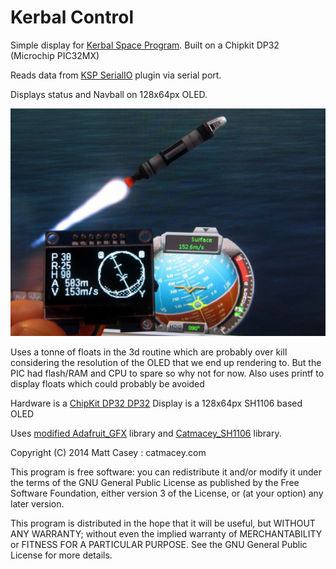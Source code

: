 Kerbal Control
==============================

Simple display for [Kerbal Space Program](https://kerbalspaceprogram.com/).
Built on a Chipkit DP32 (Microchip PIC32MX)

Reads data from [KSP SerialIO](http://forum.kerbalspaceprogram.com/threads/66393-Hardware-Plugin-Arduino-based-physical-display-serial-port-io-tutorial-%2808-Oct%29) plugin via serial port.

Displays status and Navball on 128x64px OLED.

![KerbalControl](KerbalControl.jpg)

Uses a tonne of floats in the 3d routine which are probably
over kill considering the resolution of the OLED that we end up rendering to. 	But the PIC had flash/RAM and CPU to spare so why not for now.
Also uses printf to display floats which could probably be avoided

Hardware is a [ChipKit DP32
DP32](https://digilentinc.com/Products/Detail.cfm?NavPath=2,892,1174&Prod=CHIPKIT-DP32)
Display is a 128x64px SH1106 based OLED

Uses [modified Adafruit_GFX](https://github.com/Catmacey/Adafruit_GFX) library and [Catmacey_SH1106](https://github.com/Catmacey/Catmacey_SH1106) library.


Copyright (C) 2014 Matt Casey : catmacey.com

This program is free software: you can redistribute it and/or modify
it under the terms of the GNU General Public License as published by
the Free Software Foundation, either version 3 of the License, or
(at your option) any later version.

This program is distributed in the hope that it will be useful,
but WITHOUT ANY WARRANTY; without even the implied warranty of
MERCHANTABILITY or FITNESS FOR A PARTICULAR PURPOSE.  See the
GNU General Public License for more details.